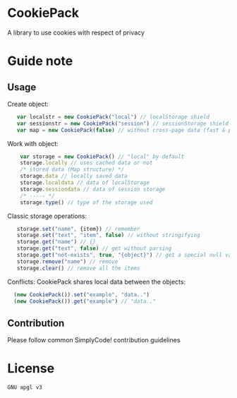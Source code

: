 # CookiePack
   A library to use cookies with respect of privacy
# Guide note
   ## Usage
   Create object:
 ```js
    var localstr = new CookiePack("local") // localStorage shield
    var sessionstr = new CookiePack("session") // sessionStorage shield
    var map = new CookiePack(false) // without cross-page data (fast & private use)
 ```
   Work with object: 
```js
    var storage = new CookiePack() // "local" by default
    storage.locally // uses cached data or not
    /* stored data (Map structure) */
    storage.data // locally saved data
    storage.localdata // data of localStorage
    storage.sessiondata // data of session storage
    /* ----- */
    storage.type() // type of the storage used
```
   Classic storage operations:
 ```js
    storage.set("name", {item}) // remember
    storage.set("text", "item", false) // without stringifying
    storage.get("name") // {}
    storage.get("text", false) // get without parsing
    storage.get("not-exists", true, "{object}") // get a special null value ({object})
    storage.remove("name") // remove
    storage.clear() // remove all the items
  ```
   
   Conflicts:
     CookiePack shares local data between the objects:
   ```js
     (new CookiePack()).set("example", "data..")
     (new CookiePack()).get("example") // "data.."
   ```

   ## Contribution
   Please follow common SimplyCode! contribution guidelines

# License
    GNU apgl v3
